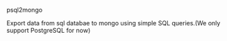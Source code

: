 psql2mongo

Export data from sql databae to mongo using simple SQL queries.(We only support PostgreSQL for now)
